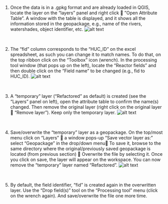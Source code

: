 1)	Once the data is in a .gpkg format and are already loaded in QGIS, locate the layer on the “layers” panel and right click  ”Open Attribute Table”. A window with the table is displayed, and it shows all the information stored in the geopackage, e.g., name of the rivers, watershades, object identifier, etc.
![alt text](https://github.com/pgonzaleze/Working-with-a-geopackage-.gpkg-in-QGIS/blob/main/GPKG/figure_6.jpg)
<br>

2)	The “fid” column corresponds to the “HUC_ID” on the excel spreadsheet, as such you can change it to match names. To do that, on the top ribbon click on the “Toolbox” icon (wrench). In the processing tool window (that pops up on the left), locate the “Reactor fields” and then double click on the “Field name” to be changed (e.g., fid to HUC_ID).
![alt text](https://github.com/pgonzaleze/Working-with-a-geopackage-.gpkg-in-QGIS/blob/main/GPKG/figure_7.jpg)
<br>

3)	A “temporary” layer (“Refactored” as default) is created (see the “Layers” panel on left), open the attribute table to confirm the name(s) changed. Then remove the original layer (right click on the original layer  “Remove layer”). Keep only the temporary layer.
![alt text](https://github.com/pgonzaleze/Working-with-a-geopackage-.gpkg-in-QGIS/blob/main/GPKG/figure_8.jpg)
<br>

4)  Save/overwrite the “temporary” layer as a geopackage. On the top/most menu click on “Layers”  a window pops-up “Save vector layer as:” select “Geopackage” in the drop/down menu To save it, browse to the same directory where the original/previously saved geopackage is located (from previous section)  Overwrite the file by selecting it. Once you click on save, the layer will appear on the workspace. You can now remove the “temporary” layer named “Refactored”. 
![alt text](https://github.com/pgonzaleze/Working-with-a-geopackage-.gpkg-in-QGIS/blob/main/GPKG/figure_9.jpg)
<br>

5)  By default, the field identifier, “fid” is created again in the overwritten layer. Use the “Drop field(s)” tool on the “Processing tool” menu (click on the wrench again).  And save/overwrite the file one more time. 

